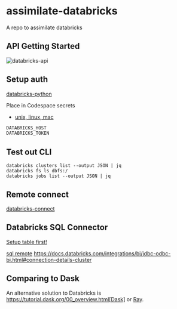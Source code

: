 # assimilate-databricks
A repo to assimilate databricks

## API Getting Started

![databricks-api](https://user-images.githubusercontent.com/58792/189719737-fcdaf61f-93d2-415b-8eea-ebb96143187d.png)



## Setup auth

[databricks-python](https://docs.microsoft.com/en-us/azure/databricks/dev-tools/python-api)

Place in Codespace secrets
* [unix, linux, mac](https://docs.microsoft.com/en-us/azure/databricks/dev-tools/python-api#unixlinuxandmacos)

```bash
DATABRICKS_HOST
DATABRICKS_TOKEN
```


## Test out CLI

```
databricks clusters list --output JSON | jq
databricks fs ls dbfs:/
databricks jobs list --output JSON | jq
```
## Remote connect

[databricks-connect](https://docs.databricks.com/dev-tools/databricks-connect.html)

## Databricks SQL Connector

[Setup table first!](https://docs.databricks.com/dbfs/databricks-datasets.html)

[sql remote](https://docs.databricks.com/dev-tools/python-sql-connector.html)
https://docs.databricks.com/integrations/bi/jdbc-odbc-bi.html#connection-details-cluster


## Comparing to Dask

An alternative solution to Databricks is https://tutorial.dask.org/00_overview.html[Dask] or [Ray](https://docs.ray.io/en/latest/data/dask-on-ray.html).

